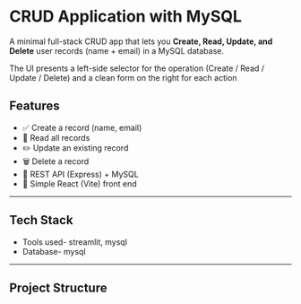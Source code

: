 # CRUD Application with MySQL

A minimal full-stack CRUD app that lets you **Create, Read, Update, and Delete** user records (name + email) in a MySQL database.

The UI presents a left-side selector for the operation (Create / Read / Update / Delete) and a clean form on the right for each action

## Features

- ✅ Create a record (name, email)
- 🔎 Read all records
- ✏️ Update an existing record
- 🗑️ Delete a record
- 🧱 REST API (Express) + MySQL
- 🎨 Simple React (Vite) front end

---

## Tech Stack

- Tools used- streamlit, mysql
- Database- mysql

---

## Project Structure

